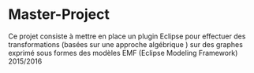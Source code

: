 # Master-Project
Ce projet consiste à mettre en place un plugin Eclipse pour effectuer des transformations (basées sur une approche algébrique ) sur des graphes exprimé sous formes des modèles EMF (Eclipse Modeling Framework)
2015/2016

